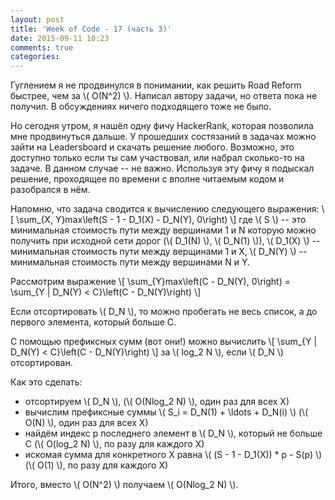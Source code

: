 ```yaml
---
layout: post
title: 'Week of Code - 17 (часть 3)'
date: 2015-09-11 10:23
comments: true
categories: 
---
```

Гуглением я не продвинулся в понимании, как решить Road Reform быстрее, чем за \\( O(N^2) \\). Написал автору задачи, но ответа пока не получил. В обсуждениях ничего подходящего тоже не было.

Но сегодня утром, я нашёл одну фичу HackerRank, которая позволила мне продвинуться дальше. У прошедших состязаний в задачах можно зайти на Leadersboard и скачать решение любого. Возможно, это доступно только если ты сам участвовал, или набрал сколько-то на задаче. В данном случае -- не важно. Используя эту фичу я подыскал решение, проходящее по времени с вполне читаемым кодом и разобрался в нём.

Напомню, что задача сводится к вычислению следующего выражения: \\[ \sum\_{X, Y}max\left(S - 1 - D\_1(X) - D\_N(Y), 0\right) \\]
где \\( S \\) -- это минимальная стоимость пути между вершинами 1 и N которую можно получить при исходной сети дорог (\\( D\_1(N) \\), \\( D\_N(1) \\)), \\( D\_1(X) \\) -- минимальная стоимость пути между верщинами 1 и X, \\( D\_N(Y) \\) -- минимальная стоимость пути между вершинами N и Y.

Рассмотрим выражение
\\[ \sum\_{Y}max\left(С - D\_N(Y), 0\right) = \sum\_{Y | D\_N(Y) < C}\left(C - D\_N(Y)\right) \\]

Если отсортировать \\( D\_N \\), то можно пробегать не весь список, а до первого элемента, который больше C.

С помощью префиксных сумм (вот они!) можно вычислить \\[ \sum\_{Y | D\_N(Y) < C}\left(C - D\_N(Y)\right) \\] за \\( log\_2 N \\), если \\( D\_N \\) отсортирован.

Как это сделать:

  - отсортируем \\( D\_N \\), (\\( O(Nlog\_2 N) \\), один раз для всех X)
  - вычислим префиксные суммы \\( S\_i = D\_N(1) + \ldots + D\_N(i) \\) (\\( O(N) \\), один раз для всех X)
  - найдём индекс p последнего элемент в \\( D\_N \\), который не больше C (\\( O(log\_2 N) \\), по разу для каждого X)
  - искомая сумма для конкретного X равна \\( (S - 1 - D\_1(X)) * p - S(p) \\) (\\( O(1) \\), по разу для каждого X)
  
Итого, вместо \\( O(N^2) \\) получаем \\( O(Nlog\_2 N) \\).